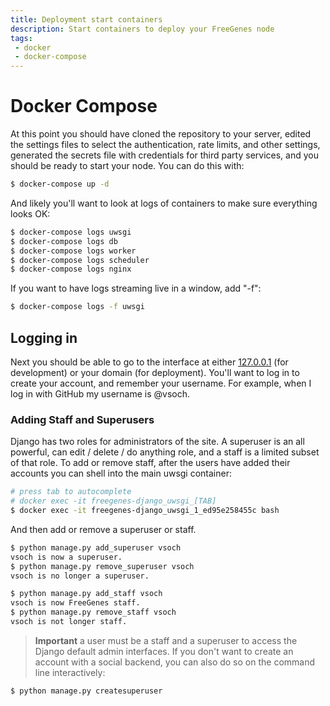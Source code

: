 ```yaml
---
title: Deployment start containers
description: Start containers to deploy your FreeGenes node
tags: 
 - docker
 - docker-compose
---
```


# Docker Compose

At this point you should have cloned the repository to your server, edited the settings files to select the
authentication, rate limits, and other settings, generated the secrets file
with credentials for third party services, and you should be ready to start your
node. You can do this with:

```bash
$ docker-compose up -d
```

And likely you'll want to look at logs of containers to make sure everything looks OK:

```bash
$ docker-compose logs uwsgi
$ docker-compose logs db
$ docker-compose logs worker
$ docker-compose logs scheduler
$ docker-compose logs nginx
```

If you want to have logs streaming live in a window, add "-f":

```bash
$ docker-compose logs -f uwsgi
```

## Logging in

Next you should be able to go to the interface at either [127.0.0.1](127.0.0.1) (for development)
or your domain (for deployment). You'll want to log in to create your account, and remember
your username. For example, when I log in with GitHub my username is @vsoch.

### Adding Staff and Superusers

Django has two roles for administrators of the site. A superuser is an all powerful, can
edit / delete / do anything role, and a staff is a limited subset of that role. To add or remove
staff, after the users have added their accounts you can shell into the main uwsgi container:

```bash
# press tab to autocomplete
# docker exec -it freegenes-django_uwsgi_[TAB]
$ docker exec -it freegenes-django_uwsgi_1_ed95e258455c bash
```

And then add or remove a superuser or staff.

```bash
$ python manage.py add_superuser vsoch
vsoch is now a superuser.
$ python manage.py remove_superuser vsoch
vsoch is no longer a superuser.
```
```bash
$ python manage.py add_staff vsoch
vsoch is now FreeGenes staff.
$ python manage.py remove_staff vsoch
vsoch is not longer staff.
```

> **Important** a user must be a staff and a superuser to access the Django default admin interfaces. If you don't want to create an account with a social backend, you can also do so on the command line interactively:

```bash
$ python manage.py createsuperuser
```

